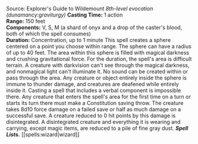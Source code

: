 Source: Explorer's Guide to Wildemount
*8th-level evocation (dunamancy:graviturgy)*
**Casting Time:** 1 action  
**Range:** 150 feet  
**Components:** V, S, M (a shard of onyx and a drop of the caster's blood, both of which the spell consumes)  
**Duration:** Concentration, up to 1 minute
This spell creates a sphere centered on a point you choose within range. The sphere can have a radius of up to 40 feet. The area within this sphere is filled with magical darkness and crushing gravitational force.
For the duration, the spell's area is difficult terrain. A creature with darkvision can't see through the magical darkness, and nonmagical light can't illuminate it. No sound can be created within or pass through the area. Any creature or object entirely inside the sphere is immune to thunder damage, and creatures are deafened while entirely inside it. Casting a spell that includes a verbal component is impossible there.
Any creature that enters the spell's area for the first time on a turn or starts its turn there must make a Constitution saving throw. The creature takes 8d10 force damage on a failed save or half as much damage on a successful save. A creature reduced to 0 hit points by this damage is disintegrated. A disintegrated creature and everything it is wearing and carrying, except magic items, are reduced to a pile of fine gray dust.
***Spell Lists.*** [[spells:wizard|wizard]]